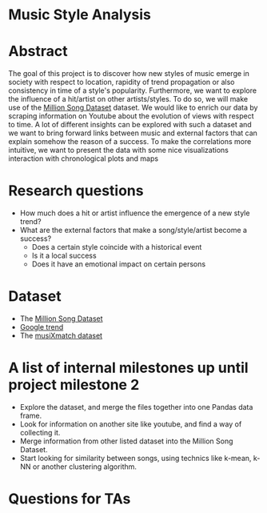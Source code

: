# Music Style Analysis

# Abstract

The goal of this project is to discover how new styles of music emerge in society with respect to location, rapidity of trend propagation or also consistency in time of a style's popularity. Furthermore, we want to explore the influence of a hit/artist on other artists/styles. To do so, we will make use of the [Million Song Dataset](https://labrosa.ee.columbia.edu/millionsong/) dataset. We would like to enrich our data by scraping information on Youtube about the evolution of views with respect to time. A lot of different insights can be explored with such a dataset and we want to bring forward links between music and external factors that can explain somehow the reason of a success.
To make the correlations more intuitive, we want to present the data with some nice visualizations interaction with chronological plots and maps

# Research questions
- How much does a hit or artist influence the emergence of a new style trend?
- What are the external factors that make a song/style/artist become a success?
  - Does a certain style coincide with a historical event
  - Is it a local success
  - Does it have an emotional impact on certain persons

# Dataset
- The [Million Song Dataset](https://labrosa.ee.columbia.edu/millionsong/)
- [Google trend](https://trends.google.com/trends/)
- The [musiXmatch dataset](https://labrosa.ee.columbia.edu/millionsong/musixmatch)


# A list of internal milestones up until project milestone 2
- Explore the dataset, and merge the files together into one Pandas data frame.
- Look for information on another site like youtube, and find a way of collecting it.
- Merge information from other listed dataset into the Million Song Dataset.
- Start looking for similarity between songs, using technics like k-mean, k-NN or another clustering algorithm.

# Questions for TAs